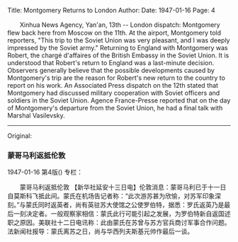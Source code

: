 Title: Montgomery Returns to London
Author:
Date: 1947-01-16
Page: 4

　　Xinhua News Agency, Yan'an, 13th -- London dispatch: Montgomery flew back here from Moscow on the 11th. At the airport, Montgomery told reporters, "This trip to the Soviet Union was very pleasant, and I was deeply impressed by the Soviet army." Returning to England with Montgomery was Robert, the chargé d'affaires of the British Embassy in the Soviet Union. It is understood that Robert's return to England was a last-minute decision. Observers generally believe that the possible developments caused by Montgomery's trip are the reason for Robert's new return to the country to report on his work. An Associated Press dispatch on the 12th stated that Montgomery had discussed military cooperation with Soviet officers and soldiers in the Soviet Union. Agence France-Presse reported that on the day of Montgomery's departure from the Soviet Union, he had a final talk with Marshal Vasilevsky.



<hr /> 

Original: 


### 蒙哥马利返抵伦敦

1947-01-16
第4版()
专栏：

　　蒙哥马利返抵伦敦
    【新华社延安十三日电】伦敦消息：蒙哥马利已于十一日自莫斯科飞抵此间。蒙氏在机场告记者称：“此次游苏甚为欣愉，对苏军印象深刻。”与蒙氏同时返英者，尚有英驻苏大使馆之公使罗伯特，据悉：罗氏返英乃是最后一刻决定者。一般观察家相信：蒙氏此行可能引起之发展，为罗伯特新自返国述职之原因。美联社十二日电讯称：此由蒙氏在苏曾与苏方官兵商讨军事合作问题。法新闻社报导：蒙氏离苏之日，尚与华西列夫斯基元帅作最后一谈。

